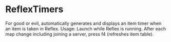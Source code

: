 # ReflexTimers
For good or evil, automatically generates and displays an item timer when an item is taken in Reflex.
Usage: Launch while Reflex is running. After each map change including joining a server, press f4 (refreshes item table).
